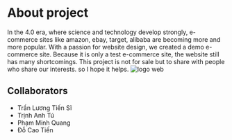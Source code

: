 # About project
In the 4.0 era, where science and technology develop strongly, e-commerce sites like amazon, ebay, target, alibaba are becoming more and more popular. With a passion for website design, we created a demo e-commerce site. Because it is only a test e-commerce site, the website still has many shortcomings. This project is not for sale but to share with people who share our interests. so I hope it helps.
![logo web](https://www.facebook.com/photo/?fbid=257718116562483&set=a.257718186562476)
## Collaborators
- Trần Lương Tiến Sĩ
- Trịnh Anh Tú
- Phạm Minh Quang
- Đỗ Cao Tiến 